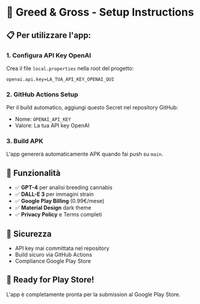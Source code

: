 # 🚀 Greed & Gross - Setup Instructions

## 📋 Per utilizzare l'app:

### 1. **Configura API Key OpenAI**
Crea il file `local.properties` nella root del progetto:
```properties
openai.api.key=LA_TUA_API_KEY_OPENAI_QUI
```

### 2. **GitHub Actions Setup**
Per il build automatico, aggiungi questo Secret nel repository GitHub:
- Nome: `OPENAI_API_KEY`  
- Valore: La tua API key OpenAI

### 3. **Build APK**
L'app genererà automaticamente APK quando fai push su `main`.

## 🎯 Funzionalità

- ✅ **GPT-4** per analisi breeding cannabis
- ✅ **DALL-E 3** per immagini strain 
- ✅ **Google Play Billing** (0.99€/mese)
- ✅ **Material Design** dark theme
- ✅ **Privacy Policy** e Terms completi

## 🔐 Sicurezza

- API key mai committata nel repository
- Build sicuro via GitHub Actions  
- Compliance Google Play Store

## 📱 Ready for Play Store!

L'app è completamente pronta per la submission al Google Play Store.